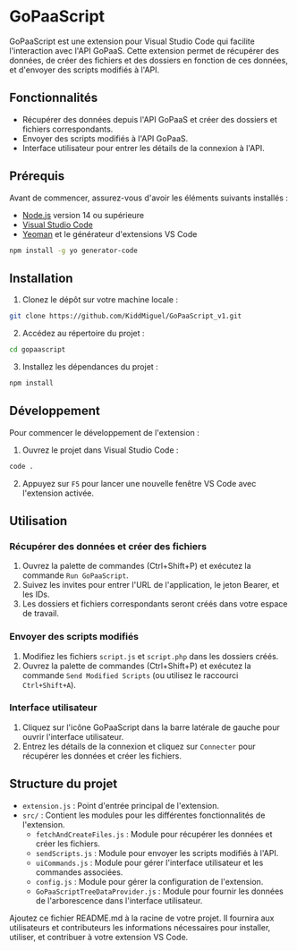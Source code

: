 
# GoPaaScript

GoPaaScript est une extension pour Visual Studio Code qui facilite l'interaction avec l'API GoPaaS. Cette extension permet de récupérer des données, de créer des fichiers et des dossiers en fonction de ces données, et d'envoyer des scripts modifiés à l'API.

## Fonctionnalités

- Récupérer des données depuis l'API GoPaaS et créer des dossiers et fichiers correspondants.
- Envoyer des scripts modifiés à l'API GoPaaS.
- Interface utilisateur pour entrer les détails de la connexion à l'API.

## Prérequis

Avant de commencer, assurez-vous d'avoir les éléments suivants installés :

- [Node.js](https://nodejs.org/) version 14 ou supérieure
- [Visual Studio Code](https://code.visualstudio.com/)
- [Yeoman](http://yeoman.io) et le générateur d'extensions VS Code

```sh
npm install -g yo generator-code
```

## Installation

1. Clonez le dépôt sur votre machine locale :

```sh
git clone https://github.com/KiddMiguel/GoPaaScript_v1.git
```

2. Accédez au répertoire du projet :

```sh
cd gopaascript
```

3. Installez les dépendances du projet :

```sh
npm install
```

## Développement

Pour commencer le développement de l'extension :

1. Ouvrez le projet dans Visual Studio Code :

```sh
code .
```

2. Appuyez sur `F5` pour lancer une nouvelle fenêtre VS Code avec l'extension activée.

## Utilisation

### Récupérer des données et créer des fichiers

1. Ouvrez la palette de commandes (Ctrl+Shift+P) et exécutez la commande `Run GoPaaScript`.
2. Suivez les invites pour entrer l'URL de l'application, le jeton Bearer, et les IDs.
3. Les dossiers et fichiers correspondants seront créés dans votre espace de travail.

### Envoyer des scripts modifiés

1. Modifiez les fichiers `script.js` et `script.php` dans les dossiers créés.
2. Ouvrez la palette de commandes (Ctrl+Shift+P) et exécutez la commande `Send Modified Scripts` (ou utilisez le raccourci `Ctrl+Shift+A`).

### Interface utilisateur

1. Cliquez sur l'icône GoPaaScript dans la barre latérale de gauche pour ouvrir l'interface utilisateur.
2. Entrez les détails de la connexion et cliquez sur `Connecter` pour récupérer les données et créer les fichiers.

## Structure du projet

- `extension.js` : Point d'entrée principal de l'extension.
- `src/` : Contient les modules pour les différentes fonctionnalités de l'extension.
  - `fetchAndCreateFiles.js` : Module pour récupérer les données et créer les fichiers.
  - `sendScripts.js` : Module pour envoyer les scripts modifiés à l'API.
  - `uiCommands.js` : Module pour gérer l'interface utilisateur et les commandes associées.
  - `config.js` : Module pour gérer la configuration de l'extension.
  - `GoPaaScriptTreeDataProvider.js` : Module pour fournir les données de l'arborescence dans l'interface utilisateur.


Ajoutez ce fichier README.md à la racine de votre projet. Il fournira aux utilisateurs et contributeurs les informations nécessaires pour installer, utiliser, et contribuer à votre extension VS Code.
